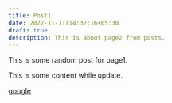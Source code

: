 ```yaml
---
title: Post1
date: 2022-11-11T14:32:16+05:30
draft: true
description: This is about page2 from posts.
---
```

This is some random post for page1.

This is some content while update.

[﻿google](www.google.com)